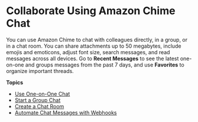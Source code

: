 # Collaborate Using Amazon Chime Chat<a name="chime-using-chat"></a>

You can use Amazon Chime to chat with colleagues directly, in a group, or in a chat room\. You can share attachments up to 50 megabytes, include emojis and emoticons, adjust font size, search messages, and read messages across all devices\. Go to **Recent Messages** to see the latest one\-on\-one and groups messages from the past 7 days, and use **Favorites** to organize important threads\.

**Topics**
+ [Use One\-on\-One Chat](direct-chat.md)
+ [Start a Group Chat](group-chat.md)
+ [Create a Chat Room](chime-chat-room.md)
+ [Automate Chat Messages with Webhooks](webhooks.md)